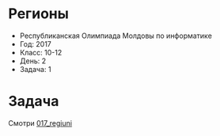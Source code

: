 # Регионы
* Республиканская Олимпиада Молдовы по информатике
* Год: 2017
* Класс: 10-12
* День: 2
* Задача: 1

# Задача
Смотри [017_regiuni](../017_regiuni)